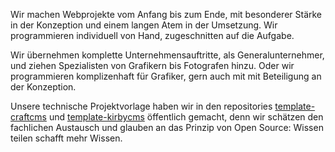 Wir machen Webprojekte vom Anfang bis zum Ende, mit besonderer Stärke in der Konzeption und einem langen Atem in der Umsetzung. Wir programmieren individuell von Hand, zugeschnitten auf die Aufgabe.

Wir übernehmen komplette Unternehmensauftritte, als Generalunternehmer, und ziehen Spezialisten von Grafikern bis Fotografen hinzu. Oder wir programmieren komplizenhaft für Grafiker, gern auch mit mit Beteiligung an der Konzeption.

Unsere technische Projektvorlage haben wir in den repositories [template-craftcms](https://github.com/profitlich-ch/template-craftcms) und [template-kirbycms](https://github.com/profitlich-ch/template-kirbycms/) öffentlich gemacht, denn wir schätzen den fachlichen Austausch und glauben an das Prinzip von Open Source: Wissen teilen schafft mehr Wissen.
